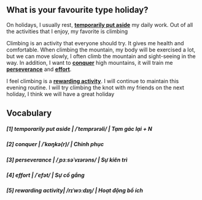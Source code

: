 ## What is your favourite type holiday?

On holidays, I usually rest, **[temporarily put aside](#1-temporarily-put-aside--ˈtemprərəli--tạm-gác-lại--n)** my daily work. Out of all the activities that I enjoy, my favorite is climbing

Climbing is an activity that everyone should try. It gives me health and comfortable. When climbing the mountain, my body will be exercised a lot, but we can move slowly, I often climb the mountain and sight-seeing in the way. In addition, I want to **[conquer](#2-conquer--ˈkɒŋkər--chinh-phục)** high mountains, it will train me **[perseverance](#3-perseverance--ˌpɜːsəˈvɪərəns--sự-kiên-trì)** and **[effort](#4-effort--ˈefət--sự-cố-gắng)**.


I feel climbing is a **[rewarding activity](#5-rewarding-activity-rɪˈwɔːdɪŋ--hoạt-động-bổ-ích)**. I will continue to maintain this evening routine. I will try climbing the knot with my friends on the next holiday, I think we will have a great holiday


## Vocabulary

##### [1] temporarily put aside | /ˈtemprərəli/ | Tạm gác lại + N

##### [2] conquer | /ˈkɒŋkə(r)/ | Chinh phục

##### [3] perseverance | /ˌpɜːsəˈvɪərəns/ | Sự kiên trì

##### [4] effort | /ˈefət/ | Sự cố gắng

##### [5] rewarding activity| /rɪˈwɔːdɪŋ/ | Hoạt động bổ ích